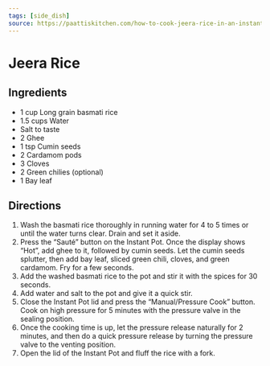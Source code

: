 ```yaml
---
tags: [side_dish]
source: https://paattiskitchen.com/how-to-cook-jeera-rice-in-an-instant-pot/
---
```


# Jeera Rice

## Ingredients

- 1 cup Long grain basmati rice
- 1.5 cups Water
- Salt to taste
- 2 Ghee
- 1 tsp Cumin seeds
- 2 Cardamom pods
- 3 Cloves
- 2 Green chilies (optional)
- 1 Bay leaf

## Directions

1. Wash the basmati rice thoroughly in running water for 4 to 5 times or until the water turns clear. Drain and set it aside.
2. Press the “Sauté” button on the Instant Pot. Once the display shows “Hot”, add ghee to it, followed by cumin seeds. Let the cumin seeds splutter, then add bay leaf, sliced green chili, cloves, and green cardamom. Fry for a few seconds.
3. Add the washed basmati rice to the pot and stir it with the spices for 30 seconds.
4. Add water and salt to the pot and give it a quick stir.
5. Close the Instant Pot lid and press the “Manual/Pressure Cook” button. Cook on high pressure for 5 minutes with the pressure valve in the sealing position.
6. Once the cooking time is up, let the pressure release naturally for 2 minutes, and then do a quick pressure release by turning the pressure valve to the venting position.
7. Open the lid of the Instant Pot and fluff the rice with a fork.
